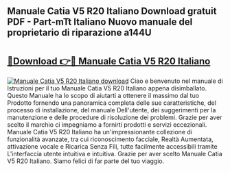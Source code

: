 ## Manuale Catia V5 R20 Italiano Download gratuit PDF - Part-mTt Italiano Nuovo manuale del proprietario di riparazione a144U

# <h2><a href="http://dfctny.blite.top/?on=Manuale+Catia+V5+R20+Italiano">🔗Download 👉🔴 Manuale Catia V5 R20 Italiano</a></h2>

[![Manuale Catia V5 R20 Italiano download](https://i.imgur.com/lujVjoI.png)](http://dfctny.blite.top/?on=Manuale+Catia+V5+R20+Italiano)
Ciao e benvenuto nel manuale di Istruzioni per il tuo Manuale Catia V5 R20 Italiano appena disimballato. Questo Manuale ha lo scopo di aiutarti a ottenere il massimo dal tuo Prodotto fornendo una panoramica completa delle sue caratteristiche, del processo di installazione, del manuale Dell'utente, dei suggerimenti per la manutenzione e delle procedure di risoluzione dei problemi. Grazie per aver scelto il marchio ci impegniamo a fornirti prodotti e servizi eccezionali. Manuale Catia V5 R20 Italiano ha un'impressionante collezione di funzionalità avanzate, tra cui riconoscimento facciale, Realtà Aumentata, attivazione vocale e Ricarica Senza Fili, tutte facilmente accessibili tramite L'interfaccia utente intuitiva e intuitiva. Grazie per aver scelto Manuale Catia V5 R20 Italiano. Siamo felici di far parte del tuo viaggio.
